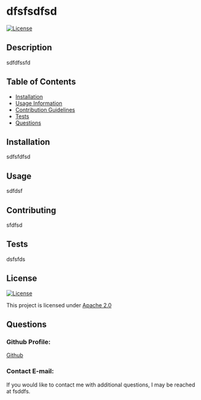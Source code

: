 # dfsfsdfsd
  [![License](https://img.shields.io/badge/License-Apache%202.0-blue.svg)](https://opensource.org/licenses/Apache-2.0)
## Description
sdfdfssfd
## Table of Contents
* [Installation](#installation)
* [Usage Information](#usage)
* [Contribution Guidelines](#contributing)
* [Tests](#test)
* [Questions](#questions)

## Installation
sdfsfdfsd
## Usage
sdfdsf
## Contributing
sfdfsd
## Tests
dsfsfds
## License
[![License](https://img.shields.io/badge/License-Apache%202.0-blue.svg)](https://opensource.org/licenses/Apache-2.0)

This project is licensed under [Apache 2.0](https://opensource.org/licenses/Apache-2.0)
## Questions
### Github Profile: 
[Github](https://github.com/pfizzz/)
### Contact E-mail: 
If you would like to contact me with additional questions, I may be reached at fsddfs.
